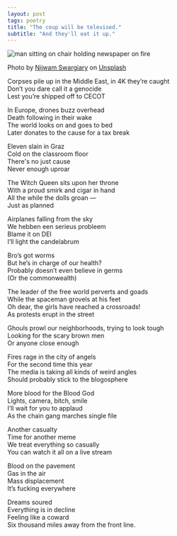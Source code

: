 ```yaml
---
layout: post
tags: poetry
title: "The coup will be televised."
subtitle: "And they'll eat it up."
---
```


![man sitting on chair holding newspaper on fire](https://images.unsplash.com/photo-1557992260-ec58e38d363c?crop=entropy&cs=tinysrgb&fit=max&fm=jpg&ixid=M3wzMDAzMzh8MHwxfHNlYXJjaHwyfHxuZXdzJTIwZmlyZXxlbnwwfHx8fDE3NDk3ODU5NzF8MA&ixlib=rb-4.1.0&q=80&w=1080)
<div class="caption">Photo by <a href="https://unsplash.com/@pixel_talkies">Nijwam Swargiary</a> on <a href="https://unsplash.com/photos/man-sitting-on-chair-holding-newspaper-on-fire-FPNnKfjcbNU">Unsplash</a></div>

Corpses pile up in the Middle East, in 4K they’re caught  
Don’t you dare call it a genocide  
Lest you’re shipped off to CECOT  

In Europe, drones buzz overhead  
Death following in their wake  
The world looks on and goes to bed  
Later donates to the cause for a tax break  

Eleven slain in Graz  
Cold on the classroom floor  
There's no just cause  
Never enough uproar  

The Witch Queen sits upon her throne  
With a proud smirk and cigar in hand  
All the while the dolls groan —  
Just as planned  

Airplanes falling from the sky  
We hebben een serieus probleem  
Blame it on DEI  
I’ll light the candelabrum  

Bro’s got worms  
But he’s in charge of our health?  
Probably doesn’t even believe in germs  
(Or the commonwealth)  

The leader of the free world perverts and goads  
While the spaceman grovels at his feet  
Oh dear, the girls have reached a crossroads!  
As protests erupt in the street  

Ghouls prowl our neighborhoods, trying to look tough  
Looking for the scary brown men  
Or anyone close enough  

Fires rage in the city of angels  
For the second time this year  
The media is taking all kinds of weird angles  
Should probably stick to the blogosphere  

More blood for the Blood God  
Lights, camera, bitch, smile  
I’ll wait for you to applaud  
As the chain gang marches single file  

Another casualty  
Time for another meme  
We treat everything so casually  
You can watch it all on a live stream  

Blood on the pavement  
Gas in the air  
Mass displacement  
It’s fucking everywhere  

Dreams soured  
Everything is in decline  
Feeling like a coward  
Six thousand miles away from the front line.  
